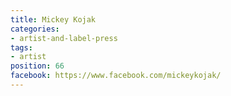 ```yaml
---
title: Mickey Kojak
categories:
- artist-and-label-press
tags:
- artist
position: 66
facebook: https://www.facebook.com/mickeykojak/
---
```


